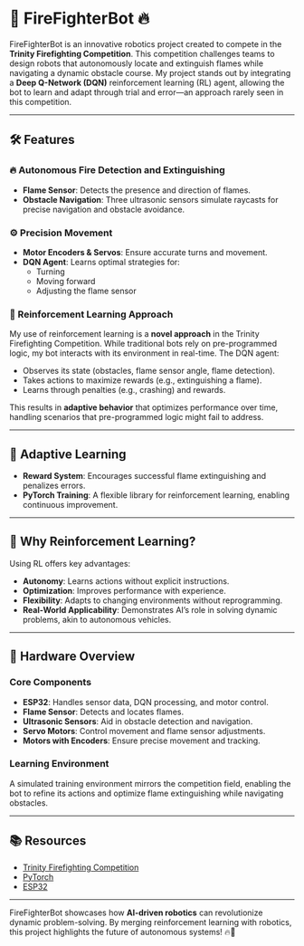 # 🚒 FireFighterBot 🔥

FireFighterBot is an innovative robotics project created to compete in the **Trinity Firefighting Competition**. This competition challenges teams to design robots that autonomously locate and extinguish flames while navigating a dynamic obstacle course. My project stands out by integrating a **Deep Q-Network (DQN)** reinforcement learning (RL) agent, allowing the bot to learn and adapt through trial and error—an approach rarely seen in this competition.

---

## 🛠️ Features

### 🔥 Autonomous Fire Detection and Extinguishing
- **Flame Sensor**: Detects the presence and direction of flames.
- **Obstacle Navigation**: Three ultrasonic sensors simulate raycasts for precise navigation and obstacle avoidance.

### ⚙️ Precision Movement
- **Motor Encoders & Servos**: Ensure accurate turns and movement.
- **DQN Agent**: Learns optimal strategies for:
  - Turning
  - Moving forward
  - Adjusting the flame sensor

### 🤖 Reinforcement Learning Approach
My use of reinforcement learning is a **novel approach** in the Trinity Firefighting Competition. While traditional bots rely on pre-programmed logic, my bot interacts with its environment in real-time. The DQN agent:
- Observes its state (obstacles, flame sensor angle, flame detection).
- Takes actions to maximize rewards (e.g., extinguishing a flame).
- Learns through penalties (e.g., crashing) and rewards.

This results in **adaptive behavior** that optimizes performance over time, handling scenarios that pre-programmed logic might fail to address.

---

## 🔄 Adaptive Learning
- **Reward System**: Encourages successful flame extinguishing and penalizes errors.
- **PyTorch Training**: A flexible library for reinforcement learning, enabling continuous improvement.

---

## 🧠 Why Reinforcement Learning?
Using RL offers key advantages:
- **Autonomy**: Learns actions without explicit instructions.
- **Optimization**: Improves performance with experience.
- **Flexibility**: Adapts to changing environments without reprogramming.
- **Real-World Applicability**: Demonstrates AI’s role in solving dynamic problems, akin to autonomous vehicles.

---

## 🚀 Hardware Overview

### **Core Components**
- **ESP32**: Handles sensor data, DQN processing, and motor control.
- **Flame Sensor**: Detects and locates flames.
- **Ultrasonic Sensors**: Aid in obstacle detection and navigation.
- **Servo Motors**: Control movement and flame sensor adjustments.
- **Motors with Encoders**: Ensure precise movement and tracking.

### **Learning Environment**
A simulated training environment mirrors the competition field, enabling the bot to refine its actions and optimize flame extinguishing while navigating obstacles.

---

## 📚 Resources
- [Trinity Firefighting Competition](https://www.facebook.com/trinityrobotcontest/)
- [PyTorch](https://pytorch.org)
- [ESP32](https://www.espressif.com/en/products/socs/esp32)

---

FireFighterBot showcases how **AI-driven robotics** can revolutionize dynamic problem-solving. By merging reinforcement learning with robotics, this project highlights the future of autonomous systems! 🔥🤖
